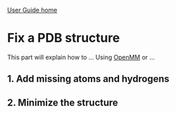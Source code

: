 [User Guide home](Tutorials.md)
# Fix a PDB structure
This part will explain how to ...
Using [OpenMM](https://openmm.org/) or ...


## 1. Add missing atoms and hydrogens


## 2. Minimize the structure
